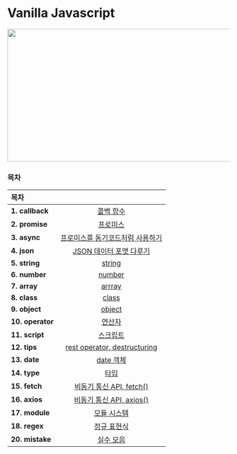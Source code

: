 # Vanilla Javascript

<p align='center'><img src="https://user-images.githubusercontent.com/76730867/154012678-848d08de-f65e-44a1-a436-3da97c3690b6.png" width="600" height="300"/></center></p>

### 목차

| 목차             |                                              |
| :--------------- | :------------------------------------------: |
| **1. callback**  |            [콜백 함수][junha-01]             |
| **2. promise**   |             [프로미스][junha-02]             |
| **3. async**     | [프로미스를 동기코드처럼 사용하기][junha-03] |
| **4. json**      |     [JSON 데이터 포맷 다루기][junha-04]      |
| **5. string**    |              [string][junha-05]              |
| **6. number**    |              [number][junha-06]              |
| **7. array**     |              [arrray][junha-07]              |
| **8. class**     |              [class][junha-08]               |
| **9. object**    |              [object][junha-09]              |
| **10. operator** |              [연산자][junha-10]              |
| **11. script**   |             [스크립트][junha-11]             |
| **12. tips**     |   [rest operator, destructuring][junha-12]   |
| **13. date**     |            [date 객체][junha-13]             |
| **14. type**     |               [타입][junha-14]               |
| **15. fetch**    |     [비동기 통신 API, fetch()][junha-15]     |
| **16. axios**    |     [비동기 통신 API, axios()][junha-16]     |
| **17. module**   |           [모듈 시스템][junha-17]            |
| **18. regex**    |           [정규 표현식][junha-18]            |
| **20. mistake**  |            [실수 모음][junha-20]             |

[junha-01]: https://github.com/projectkorea/study-js-vanilla/blob/main/notes/1.callback.md
[junha-02]: https://github.com/projectkorea/study-js-vanilla/blob/main/notes/2.promise.md
[junha-03]: https://github.com/projectkorea/study-js-vanilla/blob/main/notes/3.async.md
[junha-04]: https://github.com/projectkorea/study-js-vanilla/blob/main/notes/4.json.md
[junha-05]: https://github.com/projectkorea/study-js-vanilla/blob/main/notes/5.string.md
[junha-06]: https://github.com/projectkorea/study-js-vanilla/blob/main/notes/6.number.md
[junha-07]: https://github.com/projectkorea/study-js-vanilla/blob/main/notes/7.array.md
[junha-08]: https://github.com/projectkorea/study-js-vanilla/blob/main/notes/8.class.md
[junha-09]: https://github.com/projectkorea/study-js-vanilla/blob/main/notes/9.object.md
[junha-10]: https://github.com/projectkorea/study-js-vanilla/blob/main/notes/10.operator.md
[junha-11]: https://github.com/projectkorea/study-js-vanilla/blob/main/notes/11.script.md
[junha-12]: https://github.com/projectkorea/study-js-vanilla/blob/main/notes/12.tips.md
[junha-13]: https://github.com/projectkorea/study-js-vanilla/blob/main/notes/13.date.md
[junha-14]: https://github.com/projectkorea/study-js-vanilla/blob/main/notes/14.type.md
[junha-15]: https://github.com/projectkorea/study-js-vanilla/blob/main/notes/15.fetch.md
[junha-16]: https://github.com/projectkorea/study-js-vanilla/blob/main/notes/16.axios.md
[junha-17]: https://github.com/projectkorea/study-js-vanilla/blob/main/notes/17.module.md
[junha-18]: https://github.com/projectkorea/study-js-vanilla/blob/main/notes/18.regex.md
[junha-20]: https://github.com/projectkorea/study-js-vanilla/blob/main/notes/20.mistake.md
